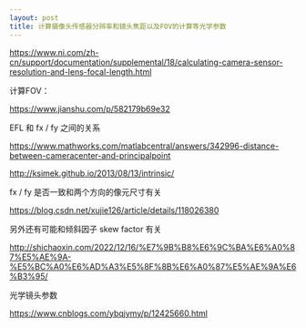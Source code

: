```yaml
---
layout: post
title: 计算摄像头传感器分辨率和镜头焦距以及FOV的计算等光学参数
---
```


https://www.ni.com/zh-cn/support/documentation/supplemental/18/calculating-camera-sensor-resolution-and-lens-focal-length.html

计算FOV：

https://www.jianshu.com/p/582179b69e32

EFL 和 fx / fy 之间的关系

https://www.mathworks.com/matlabcentral/answers/342996-distance-between-cameracenter-and-principalpoint

http://ksimek.github.io/2013/08/13/intrinsic/

fx / fy 是否一致和两个方向的像元尺寸有关

https://blog.csdn.net/xujie126/article/details/118026380

另外还有可能和倾斜因子 skew factor 有关

http://shichaoxin.com/2022/12/16/%E7%9B%B8%E6%9C%BA%E6%A0%87%E5%AE%9A-%E5%BC%A0%E6%AD%A3%E5%8F%8B%E6%A0%87%E5%AE%9A%E6%B3%95/

光学镜头参数

https://www.cnblogs.com/ybqjymy/p/12425660.html
